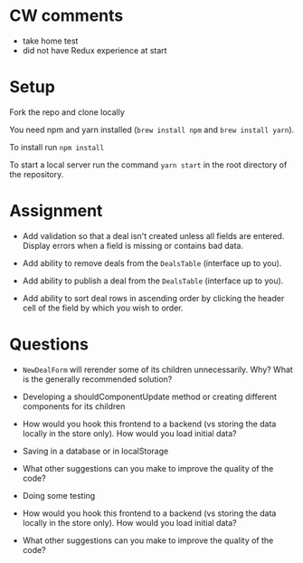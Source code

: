 # CW comments
- take home test
- did not have Redux experience at start

# Setup

Fork the repo and clone locally

You need npm and yarn installed (`brew install npm` and `brew install yarn`).

To install run `npm install`

To start a local server run the command `yarn start` in the root directory of the repository.

# Assignment

* Add validation so that a deal isn't created unless all fields are entered.  Display errors when a field is missing or contains bad data.

* Add ability to remove deals from the `DealsTable` (interface up to you).

* Add ability to publish a deal from the `DealsTable` (interface up to you).

* Add ability to sort deal rows in ascending order by clicking the header cell of the field by which you wish to order.

# Questions

* `NewDealForm` will rerender some of its children unnecessarily.  Why? 
What is the generally recommended solution?

- Developing a shouldComponentUpdate method or creating different components for its children

* How would you hook this frontend to a backend (vs storing the data locally in the store only).  How would you load initial data?

- Saving in a database or in localStorage

* What other suggestions can you make to improve the quality of the code?

- Doing some testing

* How would you hook this frontend to a backend (vs storing the data locally in the store only).  How would you load initial data?

* What other suggestions can you make to improve the quality of the code?
